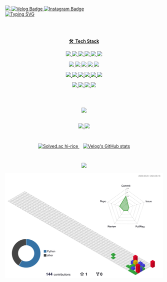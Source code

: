 <br/>

<a href="mailto:ehdwls7700@naver.com">
   <img src="https://img.shields.io/badge/Mail:Naver-03B61D?style=flat-square&logo=Mail:Naver&logoColorwhite&link=ehdwls7700@naver.com"/>
</a>
<a href="https://velog.io/@hi_rice">
    <img src="https://img.shields.io/badge/Velog-20C997?style=flat-square&logo=Velog&logoColor=white" alt="Velog Badge"/>
</a>
<a href="https://www.instagram.com/hi._.rice/">
    <img src="https://img.shields.io/badge/Instagram-E4405F?style=flat-square&logo=Instagram&logoColor=white" alt="Instagram Badge"/>
</a>

<br/>

  <a href="https://git.io/typing-svg">
    <img src="https://readme-typing-svg.demolab.com?font=Fira+Code&weight=500&pause=1000&color=07D0FFF7&width=435&lines=Hi!+I'm+rice;I'm+a+backend+developer;I'm+still+studying;I+want+to+make+something+nice;Let's+develop+something+fun" alt="Typing SVG" />

</p>

<br/>
<br/>

<h4 align="center">🛠 &nbsp;Tech Stack</h4>


<p align="center">
  <code><img src="https://img.shields.io/badge/-Python-A8B9CC?style=flat&logo=python"/></code>
  <code><img src="https://img.shields.io/badge/-C-A8B9CC?style=flat&logo=C&logoColor=A8B9CC"/></code>
  <code><img src="https://img.shields.io/badge/-Java-A8B9CC?style=flat&logo=Java&logoColor=FFA518"/></code>
  <code><img src="https://img.shields.io/badge/-JavaScript-A8B9CC?style=flat&logo=javascript"/></code>
  <code><img src="https://img.shields.io/badge/-HTML-A8B9CC?style=flat&logo=HTML5"/></code>
  <code><img src="https://img.shields.io/badge/-CSS-A8B9CC?style=flat&logo=CSS3&logoColor=1572B6"/></code>
</p>
<p align="center">
  <code><img src="https://img.shields.io/badge/-Markdown-A8B9CC?style=flat&logo=markdown"/></code>
  <code><img src="https://img.shields.io/badge/-Django-A8B9CC?style=flat&logo=django&logoColor=092E20"/></code>
  <code><img src="https://img.shields.io/badge/-Flask-A8B9CC?style=flat&logo=flask"/></code>
  <code><img src="https://img.shields.io/badge/-FastAPI-A8B9CC?style=flat&logo=fastapi&logoColor=009688"/></code>
  <code><img src="https://img.shields.io/badge/-PostgreSQL-A8B9CC?style=flat&logo=postgresql&logoColor=4479A1"/></code>
</p>
<p align="center">
  <code><img src="https://img.shields.io/badge/-Docker-A8B9CC?style=flat&logo=docker&logoColor=2496ED"/></code>
  <code><img src="https://img.shields.io/badge/-Githubactions-A8B9CC?style=flat&logo=githubactions"/></code>
  <code><img src="https://img.shields.io/badge/-Git-A8B9CC?style=flat&logo=git"/></code>
  <code><img src="https://img.shields.io/badge/-GitHub-A8B9CC?style=flat&logo=github"/></code>
  <code><img src="https://img.shields.io/badge/-AWS-A8B9CC?style=flat&logo=amazonaws"/></code>
  <code><img src="https://img.shields.io/badge/-Ncloud-A8B9CC?style=flat&logo=ncloud"/></code>
</p>
<p align="center">
  <code><img src="https://img.shields.io/badge/-VSCode-A8B9CC?style=flat&logo=visual-studio-code&logoColor=007ACC"/></code>
  <code><img src="https://img.shields.io/badge/-Pycharm-A8B9CC?style=flat&logo=pycharm"/></code>
  <code><img src="https://img.shields.io/badge/-IntelliJ-A8B9CC?style=flat&logo=IntelliJ-IDEA"/></code>
  <code><img src="https://img.shields.io/badge/-Postman-A8B9CC?style=flat&logo=postman"/></code>
</p>

<br/>
<br/>

<p  align="center">
<img src="https://user-images.githubusercontent.com/73097560/115834477-dbab4500-a447-11eb-908a-139a6edaec5c.gif"> 

<br/>
<br/>

<p align="center">
  <img height=150 src="https://github-readme-stats.vercel.app/api?username=hi-rice&show_icons=true&include_all_commits=true&count_private=true&theme=holi"/>

  <img height=150 src="https://github-readme-stats.vercel.app/api/top-langs?username=hi-rice&layout=compact&langs_count=15&card_width=320&hide=typescript,Scilab&exclude_repo=hi-rice.github.io,github-slideshow,productive-box&theme=holi"/>
</p>

<br/>

<p align="center">
  <a href="https://solved.ac/hi_rice">
    <img src="http://mazassumnida.wtf/api/v2/generate_badge?boj=hi_rice" alt="Solved.ac hi-rice" height="150"/>
  </a>
  &nbsp;&nbsp;
  <a href="https://velog.io/@hi_rice">
    <img src="https://velog-readme-stats.vercel.app/api?name=hi_rice&color=holi" alt="Velog's GitHub stats" height="150"/>
  </a>
</p>

<br/>

<p  align="center">
<img src="https://user-images.githubusercontent.com/73097560/115834477-dbab4500-a447-11eb-908a-139a6edaec5c.gif"> 

<br/>

![](./profile-3d-contrib/profile-gitblock.svg)

<br/>

<!--
**hi-rice/hi-rice** is a ✨ _special_ ✨ repository because its `README.md` (this file) appears on your GitHub profile.

Here are some ideas to get you started:

- 🔭 I’m currently working on ...
- 🌱 I’m currently learning ...
- 👯 I’m looking to collaborate on ...
- 🤔 I’m looking for help with ...
- 💬 Ask me about ...
- 📫 How to reach me: ...
- 😄 Pronouns: ...
- ⚡ Fun fact: ...
-->

